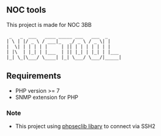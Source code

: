 ## NOC tools

This project is made for NOC 3BB

```
 _   _  ___   ____ _____ ___   ___  _     
| \ | |/ _ \ / ___|_   _/ _ \ / _ \| |    
|  \| | | | | |     | || | | | | | | |    
| |\  | |_| | |___  | || |_| | |_| | |___ 
|_| \_|\___/ \____| |_| \___/ \___/|_____|
```

## Requirements
- PHP version >= 7
- SNMP extension for PHP

### Note
* This project using [phpseclib libary](http://phpseclib.sourceforge.net/) to connect via SSH2

